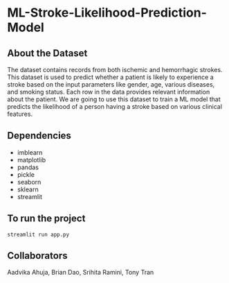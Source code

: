 # ML-Stroke-Likelihood-Prediction-Model

## About the Dataset
The dataset contains records from both ischemic and hemorrhagic strokes. This dataset is used to predict whether a patient is likely to experience a stroke based on the input parameters like gender, age, various diseases, and smoking status. Each row in the data provides relevant information about the patient. We are going to use this dataset to train a ML model that predicts the likelihood of a person having a stroke based on various clinical features.

## Dependencies
* imblearn
* matplotlib
* pandas
* pickle
* seaborn
* sklearn
* streamlit

## To run the project
`streamlit run app.py`

## Collaborators
Aadvika Ahuja, Brian Dao, Srihita Ramini, Tony Tran
